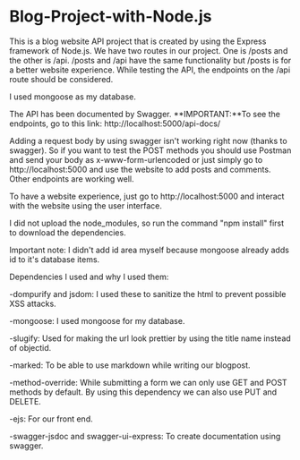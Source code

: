 # Blog-Project-with-Node.js

This is a blog website API project that is created by using the Express framework of Node.js.
We have two routes in our project. One is /posts and the other is /api. /posts and /api have the same functionality but /posts is for a better website experience.
While testing the API, the endpoints on the /api route should be considered.

I used mongoose as my database.

The API has been documented by Swagger. 
**IMPORTANT:**To see the endpoints, go to this link: http://localhost:5000/api-docs/

Adding a request body by using swagger isn't working right now (thanks to swagger).
So if you want to test the POST methods you should use Postman and send your body as x-www-form-urlencoded or just simply go to http://localhost:5000 and use the website to add posts and comments. 
Other endpoints are working well.

To have a website experience, just go to http://localhost:5000 and interact with the website using the user interface.

I did not upload the node_modules, so run the command "npm install" first to download the dependencies.

Important note: I didn't add id area myself because mongoose already adds id to it's database items.

Dependencies I used and why I used them:

-dompurify and jsdom: I used these to sanitize the html to prevent possible XSS attacks.

-mongoose: I used mongoose for my database.

-slugify: Used for making the url look prettier by using the title name instead of objectid.

-marked: To be able to use markdown while writing our blogpost. 

-method-override: While submitting a form we can only use GET and POST methods by default. By using this dependency we can also use PUT and DELETE.

-ejs: For our front end.

-swagger-jsdoc and swagger-ui-express: To create documentation using swagger.





